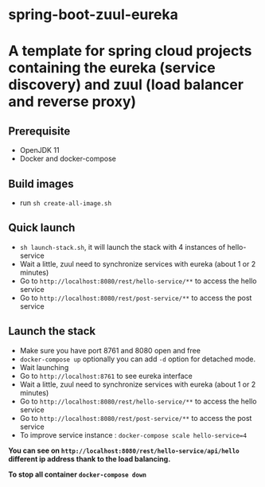 # spring-boot-zuul-eureka
A template for spring cloud projects containing the eureka (service discovery) and zuul (load balancer and reverse proxy)
=======

## Prerequisite

- OpenJDK 11
- Docker and docker-compose

## Build images

- run `sh create-all-image.sh`

## Quick launch

- `sh launch-stack.sh`, it will launch the stack with 4 instances of hello-service
- Wait a little, zuul need to synchronize services with eureka (about 1 or 2 minutes)
- Go to `http://localhost:8080/rest/hello-service/**` to access the hello service
- Go to `http://localhost:8080/rest/post-service/**` to access the post service

## Launch the stack

- Make sure you have port 8761 and 8080 open and free
- `docker-compose up` optionally you can add `-d` option for detached mode.
- Wait launching
- Go to `http://localhost:8761` to see eureka interface
- Wait a little, zuul need to synchronize services with eureka (about 1 or 2 minutes)
- Go to `http://localhost:8080/rest/hello-service/**` to access the hello service
- Go to `http://localhost:8080/rest/post-service/**` to access the post service
- To improve service instance : `docker-compose scale hello-service=4`

**You can see on `http://localhost:8080/rest/hello-service/api/hello` different ip address thank to the load balancing.**

**To stop all container `docker-compose down`**

